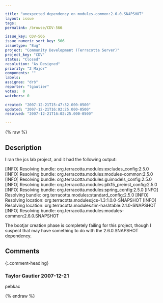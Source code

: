 ```yaml
---

title: "unexpected dependency on modules-common:2.6.0.SNAPSHOT"
layout: issue
tags: 
permalink: /browse/CDV-566

issue_key: CDV-566
issue_numeric_sort_key: 566
issuetype: "Bug"
project: "Community Development (Terracotta Server)"
project_key: "CDV"
status: "Closed"
resolution: "As Designed"
priority: "2 Major"
components: ""
labels: 
assignee: "drb"
reporter: "tgautier"
votes:  0
watchers: 0

created: "2007-12-21T15:47:32.000-0500"
updated: "2007-12-21T16:02:25.000-0500"
resolved: "2007-12-21T16:02:25.000-0500"

---
```




{% raw %}



## Description

<div markdown="1" class="description">

I ran the jcs lab project, and it had the following output:

[INFO] Resolving bundle: org.terracotta.modules:excludes\_config:2.5.0
[INFO] Resolving bundle: org.terracotta.modules:modules-common:2.5.0
[INFO] Resolving bundle: org.terracotta.modules:guimodels\_config:2.5.0
[INFO] Resolving bundle: org.terracotta.modules:jdk15\_preinst\_config:2.5.0
[INFO] Resolving bundle: org.terracotta.modules:spring\_config:2.5.0
[INFO] Resolving bundle: org.terracotta.modules:standard\_config:2.5.0
[INFO] Resolving location: org.terracotta.modules:jcs-1.3:1.0.0-SNAPSHOT
[INFO] Resolving location: org.terracotta.modules:tim-hashtable:2.1.0-SNAPSHOT
[INFO] Resolving bundle: org.terracotta.modules:modules-common:2.6.0.SNAPSHOT

The bootjar creation phase is completely failing for this project, though I suspect that may have something to do with the 2.6.0.SNAPSHOT dependency.

</div>

## Comments


{:.comment-heading}
### **Taylor Gautier** <span class="date">2007-12-21</span>

<div markdown="1" class="comment">

pebkac

</div>



{% endraw %}
